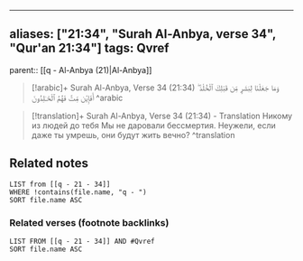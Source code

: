 
---
aliases: ["21:34", "Surah Al-Anbya, verse 34", "Qur'an 21:34"]
tags: Qvref
---

parent:: [[q - Al-Anbya (21)|Al-Anbya]]

> [!arabic]+ Surah Al-Anbya, Verse 34 (21:34)
> <span class="quran-arabic">وَمَا جَعَلْنَا لِبَشَرٍ مِّن قَبْلِكَ ٱلْخُلْدَ ۖ أَفَإِي۟ن مِّتَّ فَهُمُ ٱلْخَـٰلِدُونَ</span>
^arabic

> [!translation]+ Surah Al-Anbya, Verse 34 (21:34) - Translation
> Никому из людей до тебя Мы не даровали бессмертия. Неужели, если даже ты умрешь, они будут жить вечно?
^translation



## Related notes
```dataview
LIST from [[q - 21 - 34]]
WHERE !contains(file.name, "q - ")
SORT file.name ASC
```

### Related verses (footnote backlinks)
```dataview
LIST FROM [[q - 21 - 34]] AND #Qvref
SORT file.name ASC
```

